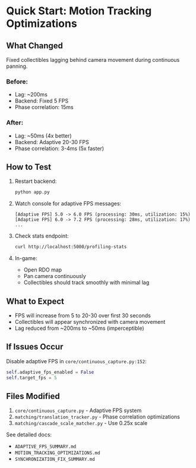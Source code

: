 # Quick Start: Motion Tracking Optimizations

## What Changed

Fixed collectibles lagging behind camera movement during continuous panning.

### Before:
- Lag: ~200ms
- Backend: Fixed 5 FPS
- Phase correlation: 15ms

### After:
- Lag: ~50ms (4x better)
- Backend: Adaptive 20-30 FPS
- Phase correlation: 3-4ms (5x faster)

## How to Test

1. Restart backend:
   ```bash
   python app.py
   ```

2. Watch console for adaptive FPS messages:
   ```
   [Adaptive FPS] 5.0 -> 6.0 FPS (processing: 30ms, utilization: 15%)
   [Adaptive FPS] 6.0 -> 7.2 FPS (processing: 28ms, utilization: 17%)
   ...
   ```

3. Check stats endpoint:
   ```bash
   curl http://localhost:5000/profiling-stats
   ```

4. In-game:
   - Open RDO map
   - Pan camera continuously
   - Collectibles should track smoothly with minimal lag

## What to Expect

- FPS will increase from 5 to 20-30 over first 30 seconds
- Collectibles will appear synchronized with camera movement
- Lag reduced from ~200ms to ~50ms (imperceptible)

## If Issues Occur

Disable adaptive FPS in `core/continuous_capture.py:152`:
```python
self.adaptive_fps_enabled = False
self.target_fps = 5
```

## Files Modified

1. `core/continuous_capture.py` - Adaptive FPS system
2. `matching/translation_tracker.py` - Phase correlation optimizations  
3. `matching/cascade_scale_matcher.py` - Use 0.25x scale

See detailed docs:
- `ADAPTIVE_FPS_SUMMARY.md`
- `MOTION_TRACKING_OPTIMIZATIONS.md`
- `SYNCHRONIZATION_FIX_SUMMARY.md`
